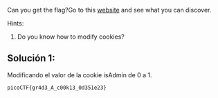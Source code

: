 Can you get the flag?Go to this [website](http://saturn.picoctf.net:56809/) and see what you can discover.

Hints:
1. Do you know how to modify cookies?

## Solución 1:
Modificando el valor de la cookie isAdmin de 0 a 1.
```
picoCTF{gr4d3_A_c00k13_0d351e23}
```